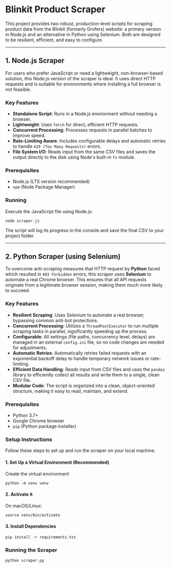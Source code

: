 # Blinkit Product Scraper

This project provides two robust, production-level scripts for scraping product data from the Blinkit (formerly Grofers) website: a primary version in Node.js and an alternative in Python using Selenium. Both are designed to be resilient, efficient, and easy to configure.

---

## 1. Node.js Scraper

For users who prefer JavaScript or need a lightweight, non-browser-based solution, this Node.js version of the scraper is ideal. It uses direct HTTP requests and is suitable for environments where installing a full browser is not feasible.

### Key Features

-   **Standalone Script**: Runs in a Node.js environment without needing a browser.
-   **Lightweight**: Uses `fetch` for direct, efficient HTTP requests.
-   **Concurrent Processing**: Processes requests in parallel batches to improve speed.
-   **Rate-Limiting Aware**: Includes configurable delays and automatic retries to handle `429 (Too Many Requests)` errors.
-   **File System I/O**: Reads input from the same CSV files and saves the output directly to the disk using Node's built-in `fs` module.

### Prerequisites

-   Node.js (LTS version recommended)
-   `npm` (Node Package Manager)

### Running

Execute the JavaScript file using Node.js:

```
node scraper.js
```

The script will log its progress in the console and save the final CSV to your project folder.

---

## 2. Python Scraper (using Selenium)

To overcome anti-scraping measures that HTTP request by **Python** faced which resulted in `403 Forbidden` errors, this scraper uses **Selenium** to automate a real Chrome browser. This ensures that all API requests originate from a legitimate browser session, making them much more likely to succeed.

### Key Features

-   **Resilient Scraping**: Uses Selenium to automate a real browser, bypassing common anti-bot protections.
-   **Concurrent Processing**: Utilizes a `ThreadPoolExecutor` to run multiple scraping tasks in parallel, significantly speeding up the process.
-   **Configurable**: All settings (file paths, concurrency level, delays) are managed in an external `config.ini` file, so no code changes are needed for adjustments.
-   **Automatic Retries**: Automatically retries failed requests with an exponential backoff delay to handle temporary network issues or rate-limiting.
-   **Efficient Data Handling**: Reads input from CSV files and uses the `pandas` library to efficiently collect all results and write them to a single, clean CSV file.
-   **Modular Code**: The script is organized into a clean, object-oriented structure, making it easy to read, maintain, and extend.

### Prerequisites

-   Python 3.7+
-   Google Chrome browser
-   `pip` (Python package installer)

### Setup Instructions

Follow these steps to set up and run the scraper on your local machine.

#### 1. Set Up a Virtual Environment (Recommended)

Create the virtual environment

```
python -m venv venv
```

#### 2. Activate it

On macOS/Linux:

```
source venv/bin/activate
```

#### 3. Install Dependencies

```
pip install -r requirements.txt
```

### Running the Scraper

```
python scraper.py
```
